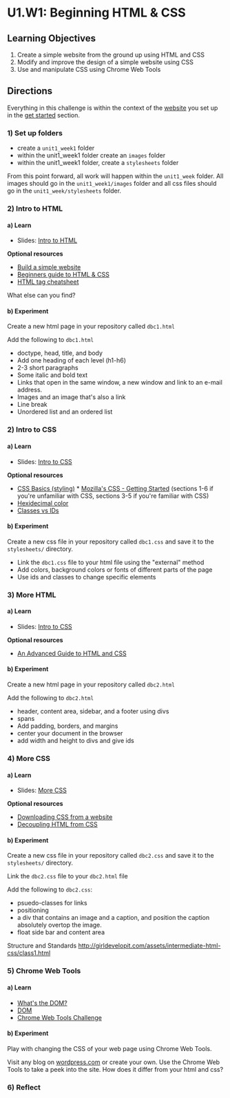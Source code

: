# U1.W1: Beginning HTML & CSS



## Learning Objectives
1. Create a simple website from the ground up using HTML and CSS
2. Modify and improve the design of a simple website using CSS
3. Use and manipulate CSS using Chrome Web Tools


## Directions

Everything in this challenge is within the context of the [website](../get_started/set_up_repo.md) you set up in the [get started](../get_started/) section.

### 1) Set up folders

* create a `unit1_week1` folder
* within the unit1_week1 folder create an `images` folder
* within the unit1_week1 folder, create a `stylesheets` folder

From this point forward, all work will happen within the `unit1_week` folder.  All images should go in the `unit1_week1/images` folder and all css files should go in the `unit1_week/stylesheets` folder.

### 2) Intro to HTML

#### a) Learn

* Slides: [Intro to HTML](http://girldevelopit.com/assets/html-css/class1.html)

**Optional resources**

* [Build a simple website](http://teamtreehouse.com/library/build-a-simple-website)
* [Beginners guide to HTML & CSS](http://learn.shayhowe.com/html-css/)
* [HTML tag cheatsheet](http://skillcrush.com/wp-content/uploads/2012/06/HTML-Cheatsheet-Skillcrush.pdf)

What else can you find?


#### b) Experiment
Create a new html page in your repository called `dbc1.html`

Add the following to `dbc1.html`

* doctype, head, title, and body
* Add one heading of each level (h1-h6) 
* 2-3 short paragraphs
* Some italic and bold text
* Links that open in the same window, a new window and link to an e-mail address.
* Images and an image that's also a link
* Line break
* Unordered list and an ordered list

### 2) Intro to CSS

#### a) Learn

* Slides: [Intro to CSS](http://girldevelopit.com/assets/html-css/class2.html)

**Optional resources**

* [CSS Basics (styling)](http://www.cssbasics.com/introduction-to-css/) * [Mozilla's CSS - Getting Started](https://developer.mozilla.org/en-US/docs/Web/Guide/CSS/Getting_started) (sections 1-6 if you're unfamiliar with CSS, sections 3-5 if you're familiar with CSS)
* [Hexidecimal color](http://skillcrush.com/2012/05/07/hexadecimal/)
* [Classes vs IDs](http://skillcrush.com/2013/01/28/understanding-css-classes-vs-ids/)


#### b) Experiment
Create a new css file in your repository called `dbc1.css` and save it to the `stylesheets/` directory.

* Link the `dbc1.css` file to your html file using the "external" method
* Add colors, background colors or fonts of different parts of the page
* Use ids and classes to change specific elements


### 3) More HTML

#### a) Learn

* Slides: [Intro to CSS](http://girldevelopit.com/assets/html-css/class3.html)

**Optional resources**

* [An Advanced Guide to HTML and CSS](http://learn.shayhowe.com/)

#### b) Experiment
Create a new html page in your repository called `dbc2.html`

Add the following to `dbc2.html`

* header, content area, sidebar, and a footer using divs
* spans
* Add padding, borders, and margins
* center your document in the browser
* add width and height to divs and give ids


### 4) More CSS

#### a) Learn

* Slides: [More CSS](http://girldevelopit.com/assets/intermediate-html-css/class1.html#/17)

**Optional resources**

- [Downloading CSS from a website](http://www.cssbasics.com/download-css-styles-from-a-website/)
-  [Decoupling HTML from CSS](http://coding.smashingmagazine.com/2012/04/20/decoupling-html-from-css/)


#### b) Experiment
Create a new css file in your repository called `dbc2.css` and save it to the `stylesheets/` directory.

Link the `dbc2.css` file to your `dbc2.html` file

Add the following to `dbc2.css`:

* psuedo-classes for links
* positioning
* a div that contains an image and a caption, and position the caption absolutely overtop the image.
* float side bar and content area

Structure and Standards
http://girldevelopit.com/assets/intermediate-html-css/class1.html


### 5) Chrome Web Tools

#### a) Learn

* [What's the DOM?](https://developer.mozilla.org/en-US/docs/DOM/DOM_Reference/Introduction)
* [DOM](http://skillcrush.com/2012/10/17/dom-document-object-model/)
* [Chrome Web Tools Challenge](https://socrates.devbootcamp.com/challenges/463)


#### b) Experiment

Play with changing the CSS of your web page using Chrome Web Tools.

Visit any blog on [wordpress.com](http://www.wordpress.com) or create your own.  Use the Chrome Web Tools to take a peek into the site.  How does it differ from your html and css?


### 6) Reflect 
